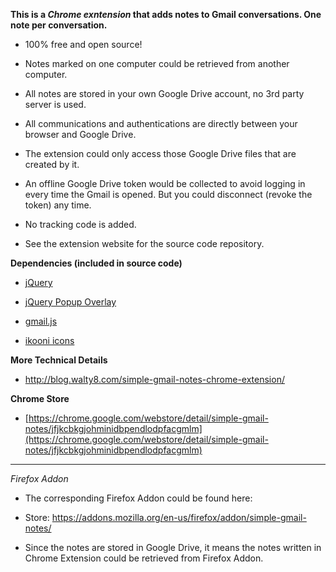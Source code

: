 **This is a _Chrome exntension_ that adds notes to Gmail conversations. One note per conversation.**

- 100% free and open source! 

- Notes marked on one computer could be retrieved from another computer.

- All notes are stored in your own Google Drive account, no 3rd party server is used.
 
- All communications and authentications are directly between your browser and Google Drive.

- The extension could only access those Google Drive files that are created by it. 

- An offline Google Drive token would be collected to avoid logging in every time the Gmail is opened. But you could disconnect (revoke the token) any time.

- No tracking code is added.

- See the extension website for the source code repository.

**Dependencies (included in source code)**

- [jQuery](https://jquery.com/)

- [jQuery Popup Overlay](https://github.com/vast-engineering/jquery-popup-overlay)

- [gmail.js](https://github.com/KartikTalwar/gmail.js/tree/master)

- [ikooni icons](https://www.iconfinder.com/iconsets/ikooni-outline-free-basic)

**More Technical Details**
 - <http://blog.walty8.com/simple-gmail-notes-chrome-extension/>

**Chrome Store**

- [https://chrome.google.com/webstore/detail/simple-gmail-notes/jfjkcbkgjohminidbpendlodpfacgmlm](https://chrome.google.com/webstore/detail/simple-gmail-notes/jfjkcbkgjohminidbpendlodpfacgmlm)

----

_Firefox Addon_

- The corresponding Firefox Addon could be found here:
 * Store: <https://addons.mozilla.org/en-us/firefox/addon/simple-gmail-notes/>

- Since the notes are stored in Google Drive, it means the notes written in Chrome Extension could be retrieved from Firefox Addon.
